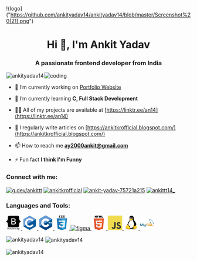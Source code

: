!{logo]("https://github.com/ankityadav14/ankityadav14/blob/master/Screenshot%20(21).png")
<h1 align="center">Hi 👋, I'm Ankit Yadav</h1>
<h3 align="center">A passionate frontend developer from India</h3>
<img align="right" alt="coding" width="400" src="https://user-images.githubusercontent.com/55389276/140866485-8fb1c876-9a8f-4d6a-98dc-08c4981eaf70.gif" >

<p align="left"> <img src="https://komarev.com/ghpvc/?username=ankityadav14&label=Profile%20views&color=0e75b6&style=flat" alt="ankityadav14" /> </p>

- 🔭 I’m currently working on [Portfolio Website](ay14179027994.wordpress.com)

- 🌱 I’m currently learning **C, Full Stack Development**

- 👨‍💻 All of my projects are available at [https://linktr.ee/an14](https://linktr.ee/an14)

- 📝 I regularly write articles on [https://ankitkrofficial.blogspot.com/](https://ankitkrofficial.blogspot.com/)

- 📫 How to reach me **ay2000ankit@gmail.com**

- ⚡ Fun fact **I think I'm Funny**

<h3 align="left">Connect with me:</h3>
<p align="left">
<a href="https://dev.to/g.dev/ankittt" target="blank"><img align="center" src="https://raw.githubusercontent.com/rahuldkjain/github-profile-readme-generator/master/src/images/icons/Social/devto.svg" alt="g.dev/ankittt" height="30" width="40" /></a>
<a href="https://twitter.com/ankitkrofficial" target="blank"><img align="center" src="https://raw.githubusercontent.com/rahuldkjain/github-profile-readme-generator/master/src/images/icons/Social/twitter.svg" alt="ankitkrofficial" height="30" width="40" /></a>
<a href="https://linkedin.com/in/ankit-yadav-75721a215" target="blank"><img align="center" src="https://raw.githubusercontent.com/rahuldkjain/github-profile-readme-generator/master/src/images/icons/Social/linked-in-alt.svg" alt="ankit-yadav-75721a215" height="30" width="40" /></a>
<a href="https://instagram.com/ankittt14_" target="blank"><img align="center" src="https://raw.githubusercontent.com/rahuldkjain/github-profile-readme-generator/master/src/images/icons/Social/instagram.svg" alt="ankittt14_" height="30" width="40" /></a>
</p>

<h3 align="left">Languages and Tools:</h3>
<p align="left"> <a href="https://getbootstrap.com" target="_blank" rel="noreferrer"> <img src="https://raw.githubusercontent.com/devicons/devicon/master/icons/bootstrap/bootstrap-plain-wordmark.svg" alt="bootstrap" width="40" height="40"/> </a> <a href="https://www.cprogramming.com/" target="_blank" rel="noreferrer"> <img src="https://raw.githubusercontent.com/devicons/devicon/master/icons/c/c-original.svg" alt="c" width="40" height="40"/> </a> <a href="https://www.w3schools.com/cpp/" target="_blank" rel="noreferrer"> <img src="https://raw.githubusercontent.com/devicons/devicon/master/icons/cplusplus/cplusplus-original.svg" alt="cplusplus" width="40" height="40"/> </a> <a href="https://www.w3schools.com/css/" target="_blank" rel="noreferrer"> <img src="https://raw.githubusercontent.com/devicons/devicon/master/icons/css3/css3-original-wordmark.svg" alt="css3" width="40" height="40"/> </a> <a href="https://www.figma.com/" target="_blank" rel="noreferrer"> <img src="https://www.vectorlogo.zone/logos/figma/figma-icon.svg" alt="figma" width="40" height="40"/> </a> <a href="https://www.w3.org/html/" target="_blank" rel="noreferrer"> <img src="https://raw.githubusercontent.com/devicons/devicon/master/icons/html5/html5-original-wordmark.svg" alt="html5" width="40" height="40"/> </a> <a href="https://developer.mozilla.org/en-US/docs/Web/JavaScript" target="_blank" rel="noreferrer"> <img src="https://raw.githubusercontent.com/devicons/devicon/master/icons/javascript/javascript-original.svg" alt="javascript" width="40" height="40"/> </a> <a href="https://www.linux.org/" target="_blank" rel="noreferrer"> <img src="https://raw.githubusercontent.com/devicons/devicon/master/icons/linux/linux-original.svg" alt="linux" width="40" height="40"/> </a> <a href="https://www.mysql.com/" target="_blank" rel="noreferrer"> <img src="https://raw.githubusercontent.com/devicons/devicon/master/icons/mysql/mysql-original-wordmark.svg" alt="mysql" width="40" height="40"/> </a> </p>

<p><img align="left" src="https://github-readme-stats.vercel.app/api/top-langs?username=ankityadav14&show_icons=true&locale=en&layout=compact" alt="ankityadav14" /></p>

<p>&nbsp;<img align="center" src="https://github-readme-stats.vercel.app/api?username=ankityadav14&show_icons=true&locale=en" alt="ankityadav14" /></p>

<p><img align="center" src="https://github-readme-streak-stats.herokuapp.com/?user=ankityadav14&" alt="ankityadav14" /></p>
